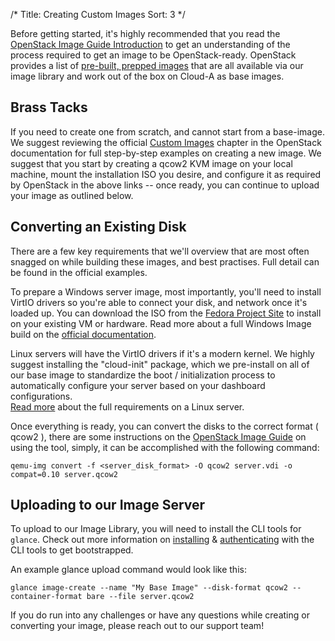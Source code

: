 /*
Title: Creating Custom Images
Sort: 3
*/

Before getting started, it's highly recommended that you read the 
[OpenStack Image Guide Introduction](http://docs.openstack.org/image-guide/content/ch_introduction.html)
to get an understanding of the process required to get an image to be 
OpenStack-ready. OpenStack provides a list of 
[pre-built, prepped images](http://docs.openstack.org/image-guide/content/ch_obtaining_images.html) 
that are all available via our image library and work out of the box on 
Cloud-A as base images.

## Brass Tacks

If you need to create one from scratch, and cannot start from a base-image. We
suggest reviewing the official 
[Custom Images](http://docs.openstack.org/image-guide/content/ch_creating_images_manually.html)
chapter in the OpenStack documentation for full step-by-step examples on 
creating a new image. We suggest that you start by creating a qcow2 KVM 
image on your local machine, mount the installation ISO you desire, and 
configure it as required by OpenStack in the above links -- once ready, you 
can continue to upload your image as outlined below.

## Converting an Existing Disk

There are a few key requirements that we'll overview that are most often
snagged on while building these images, and best practises. Full detail can be
found in the official examples.

To prepare a Windows server image, most importantly, you'll need to install
VirtIO drivers so you're able to connect your disk, and network once it's
loaded up. You can download the ISO from the 
[Fedora Project Site](http://alt.fedoraproject.org/pub/alt/virtio-win/archives/virtio-win-0.1-30/) 
to install on your existing VM or hardware. Read more about a full Windows 
Image build on the 
[official documentation](http://docs.openstack.org/image-guide/content/windows-image.html).

Linux servers will have the VirtIO drivers if it's a modern kernel. We highly
suggest installing the "cloud-init" package, which we pre-install on all of our
base image to standardize the boot / initialization process to automatically
configure your server based on your dashboard configurations.  
[Read more](http://docs.openstack.org/image-guide/content/ch_openstack_images.html) 
about the full requirements on a Linux server.

Once everything is ready, you can convert the disks to the correct format 
( qcow2 ), there are some instructions on the 
[OpenStack Image Guide](http://docs.openstack.org/image-guide/content/ch_converting.html) 
on using the tool, simply, it can be accomplished with the following command:

```asciidoc
qemu-img convert -f <server_disk_format> -O qcow2 server.vdi -o compat=0.10 server.qcow2
```

## Uploading to our Image Server
To upload to our Image Library, you will need to install the CLI tools for
`glance`. Check out more information on [installing](/101/installing-cli-tools) 
& [authenticating](/101/authenticating-cli-tools) with the CLI tools to get
bootstrapped.

An example glance upload command would look like this:

```asciidoc
glance image-create --name "My Base Image" --disk-format qcow2 --container-format bare --file server.qcow2
```

If you do run into any challenges or have any questions while creating or
converting your image, please reach out to our support team!
